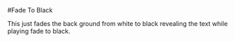 #Fade To Black 

This just fades the back ground from white to black revealing the text while playing fade to black. 